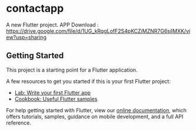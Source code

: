 # contactapp

A new Flutter project.
APP Download : https://drive.google.com/file/d/1UG_kRqgLofF2S4pKCZiMZNR7G6sjlMXK/view?usp=sharing

## Getting Started

This project is a starting point for a Flutter application.

A few resources to get you started if this is your first Flutter project:

- [Lab: Write your first Flutter app](https://flutter.dev/docs/get-started/codelab)
- [Cookbook: Useful Flutter samples](https://flutter.dev/docs/cookbook)

For help getting started with Flutter, view our
[online documentation](https://flutter.dev/docs), which offers tutorials,
samples, guidance on mobile development, and a full API reference.
